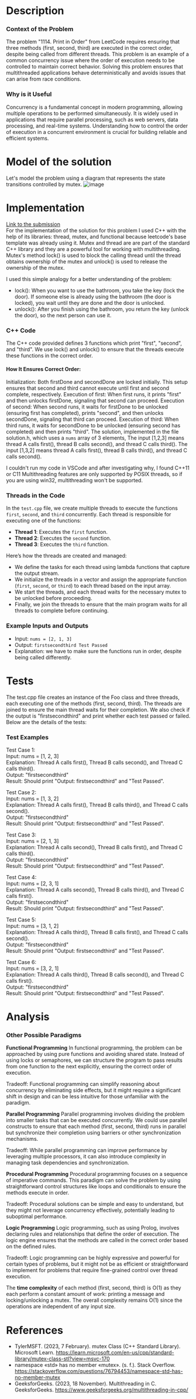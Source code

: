 # Description
### Context of the Problem
The problem "1114. Print in Order" from LeetCode requires ensuring that three methods (first, second, third) are executed in the correct order, despite being called from different threads. This problem is an example of a common concurrency issue where the order of execution needs to be controlled to maintain correct behavior. Solving this problem ensures that multithreaded applications behave deterministically and avoids issues that can arise from race conditions.

### Why is it Useful
Concurrency is a fundamental concept in modern programming, allowing multiple operations to be performed simultaneously. It is widely used in applications that require parallel processing, such as web servers, data processing, and real-time systems. Understanding how to control the order of execution in a concurrent environment is crucial for building reliable and efficient systems.

# Model of the solution
Let's model the problem using a diagram that represents the state transitions controlled by mutex.
![image](https://github.com/AntonioLanderos/tc2037/assets/150750842/77b1427a-1760-4155-a314-2c380a39867c)

# Implementation
[Link to the submission](https://leetcode.com/problems/print-in-order/submissions/1266078691/) <br>
For the implementation of the solution for this problem I used C++ with the help of its libraries: thread, mutex, and functional because leetcode's base template was already using it. 
Mutex and thread are are part of the standard C++ library and they are a powerful tool for working with multithreading. Mutex's method lock() is used to block the calling thread until the thread obtains ownership of the mutex and unlock() is used to release the ownership of the mutex.

I used this simple analogy for a better understanding of the problem: 
- lock(): When you want to use the bathroom, you take the key (lock the door). If someone else is already using the bathroom (the door is locked), you wait until they are done and the door is unlocked.
- unlock(): After you finish using the bathroom, you return the key (unlock the door), so the next person can use it.

### C++ Code
The C++ code provided defines 3 functions which print "first", "second", and "third". We use lock() and unlock() to ensure that the threads execute these functions in the correct order.
#### How It Ensures Correct Order:
Initialization: Both firstDone and secondDone are locked initially. This setup ensures that second and third cannot execute until first and second complete, respectively.
Execution of first: When first runs, it prints "first" and then unlocks firstDone, signaling that second can proceed.
Execution of second: When second runs, it waits for firstDone to be unlocked (ensuring first has completed), prints "second", and then unlocks secondDone, signaling that third can proceed.
Execution of third: When third runs, it waits for secondDone to be unlocked (ensuring second has completed) and then prints "third".
The solution, implemented in the file solution.h, which uses a `nums` array of 3 elements, The input [1,2,3] means thread A calls first(), thread B calls second(), and thread C calls third(). The input [1,3,2] means thread A calls first(), thread B calls third(), and thread C calls second(). 

I couldn't run my code in VSCode and after investigating why, I found C++11 or C11 Multithreading features are only supported by POSIX threads, so if you are using win32, multithreading won't be supported.

### Threads in the Code
In the `test.cpp` file, we create multiple threads to execute the functions `first`, `second`, and `third` concurrently. Each thread is responsible for executing one of the functions:
- **Thread 1**: Executes the `first` function.
- **Thread 2**: Executes the `second` function.
- **Thread 3**: Executes the `third` function.

Here’s how the threads are created and managed:
- We define the tasks for each thread using lambda functions that capture the output stream.
- We initialize the threads in a vector and assign the appropriate function (`first`, `second`, or `third`) to each thread based on the input array.
- We start the threads, and each thread waits for the necessary mutex to be unlocked before proceeding.
- Finally, we join the threads to ensure that the main program waits for all threads to complete before continuing.

### Example Inputs and Outputs
- Input: `nums = [2, 1, 3]`
- Output: `firstsecondthird Test Passed`
- Explanation: we have to make sure the functions run in order, despite being called differently.

# Tests
The test.cpp file creates an instance of the Foo class and three threads, each executing one of the methods (first, second, third). The threads are joined to ensure the main thread waits for their completion. We also check if the output is "firstsecondthird" and print whether each test passed or failed. Below are the details of the tests:

### Test Examples
Test Case 1: <br> 
Input: nums = [1, 2, 3] <br> 
Explanation: Thread A calls first(), Thread B calls second(), and Thread C calls third(). <br> 
Output: "firstsecondthird" <br> 
Result: Should print "Output: firstsecondthird" and "Test Passed".

Test Case 2: <br> 
Input: nums = [1, 3, 2] <br> 
Explanation: Thread A calls first(), Thread B calls third(), and Thread C calls second(). <br> 
Output: "firstsecondthird" <br> 
Result: Should print "Output: firstsecondthird" and "Test Passed".

Test Case 3: <br> 
Input: nums = [2, 1, 3] <br> 
Explanation: Thread A calls second(), Thread B calls first(), and Thread C calls third(). <br> 
Output: "firstsecondthird" <br> 
Result: Should print "Output: firstsecondthird" and "Test Passed".

Test Case 4: <br> 
Input: nums = [2, 3, 1] <br> 
Explanation: Thread A calls second(), Thread B calls third(), and Thread C calls first(). <br> 
Output: "firstsecondthird" <br> 
Result: Should print "Output: firstsecondthird" and "Test Passed".

Test Case 5: <br> 
Input: nums = [3, 1, 2] <br> 
Explanation: Thread A calls third(), Thread B calls first(), and Thread C calls second(). <br> 
Output: "firstsecondthird" <br> 
Result: Should print "Output: firstsecondthird" and "Test Passed".

Test Case 6: <br> 
Input: nums = [3, 2, 1] <br> 
Explanation: Thread A calls third(), Thread B calls second(), and Thread C calls first(). <br> 
Output: "firstsecondthird" <br> 
Result: Should print "Output: firstsecondthird" and "Test Passed".

# Analysis
### Other Possible Paradigms
**Functional Programming**
In functional programming, the problem can be approached by using pure functions and avoiding shared state. Instead of using locks or semaphores, we can structure the program to pass results from one function to the next explicitly, ensuring the correct order of execution.

Tradeoff: Functional programming can simplify reasoning about concurrency by eliminating side effects, but it might require a significant shift in design and can be less intuitive for those unfamiliar with the paradigm.

**Parallel Programming**
Parallel programming involves dividing the problem into smaller tasks that can be executed concurrently. We could use parallel constructs to ensure that each method (first, second, third) runs in parallel but synchronize their completion using barriers or other synchronization mechanisms.

Tradeoff: While parallel programming can improve performance by leveraging multiple processors, it can also introduce complexity in managing task dependencies and synchronization.

**Procedural Programming**
Procedural programming focuses on a sequence of imperative commands. This paradigm can solve the problem by using straightforward control structures like loops and conditionals to ensure the methods execute in order.

Tradeoff: Procedural solutions can be simple and easy to understand, but they might not leverage concurrency effectively, potentially leading to suboptimal performance.

**Logic Programming**
Logic programming, such as using Prolog, involves declaring rules and relationships that define the order of execution. The logic engine ensures that the methods are called in the correct order based on the defined rules.

Tradeoff: Logic programming can be highly expressive and powerful for certain types of problems, but it might not be as efficient or straightforward to implement for problems that require fine-grained control over thread execution.

The **time complexity** of each method (first, second, third) is O(1) as they each perform a constant amount of work: printing a message and locking/unlocking a mutex. The overall complexity remains O(1) since the operations are independent of any input size.

# References
- TylerMSFT. (2023, 7 February). mutex Class (C++ Standard Library). Microsoft Learn. https://learn.microsoft.com/en-us/cpp/standard-library/mutex-class-stl?view=msvc-170
- namespace «std» has no member «mutex». (s. f.). Stack Overflow. https://stackoverflow.com/questions/76794453/namespace-std-has-no-member-mutex
- GeeksforGeeks. (2023, 18 November). Multithreading in C. GeeksforGeeks. https://www.geeksforgeeks.org/multithreading-in-cpp/
